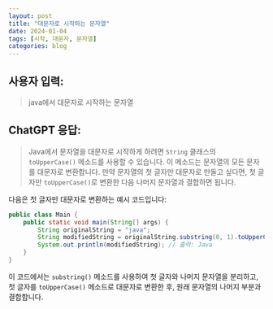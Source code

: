 ```yaml
---
layout: post
title: "대문자로 시작하는 문자열"
date: 2024-01-04
tags: [시작, 대문자, 문자열]
categories: blog
---
```


## 사용자 입력:
> java에서 대문자로 시작하는 문자열 

## ChatGPT 응답:
> Java에서 문자열을 대문자로 시작하게 하려면 `String` 클래스의 `toUpperCase()` 메소드를 사용할 수 있습니다. 이 메소드는 문자열의 모든 문자를 대문자로 변환합니다. 만약 문자열의 첫 글자만 대문자로 만들고 싶다면, 첫 글자만 `toUpperCase()`로 변환한 다음 나머지 문자열과 결합하면 됩니다. 

다음은 첫 글자만 대문자로 변환하는 예시 코드입니다:

```java
public class Main {
    public static void main(String[] args) {
        String originalString = "java";
        String modifiedString = originalString.substring(0, 1).toUpperCase() + originalString.substring(1);
        System.out.println(modifiedString); // 출력: Java
    }
}
```

이 코드에서는 `substring()` 메소드를 사용하여 첫 글자와 나머지 문자열을 분리하고, 첫 글자를 `toUpperCase()` 메소드로 대문자로 변환한 후, 원래 문자열의 나머지 부분과 결합합니다.

